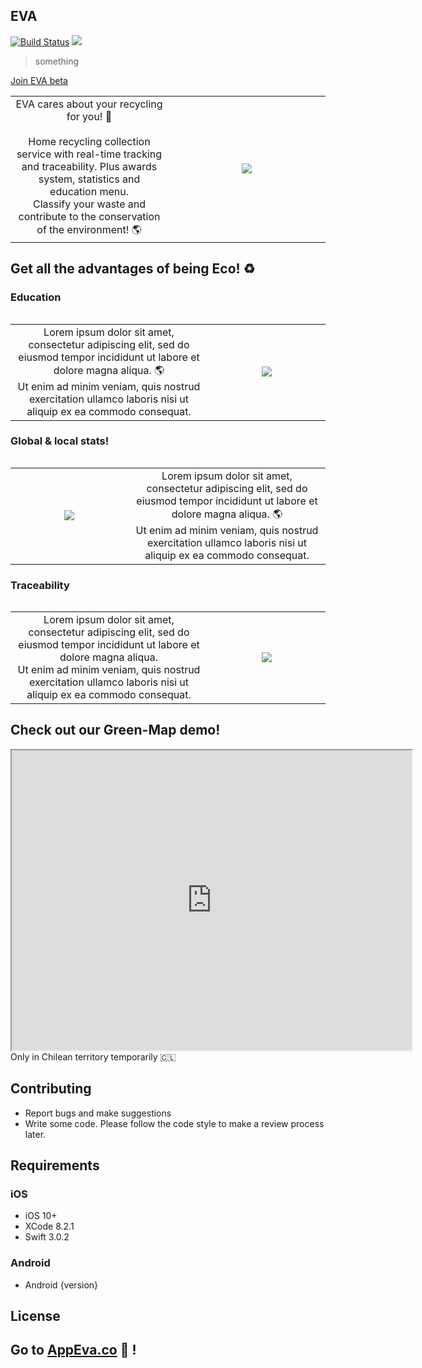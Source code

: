 ## EVA
[![Build Status](https://travis-ci.org/wallabag/ios-app.svg?branch=master)](https://travis-ci.org/wallabag/ios-app) ![](https://img.shields.io/badge/Updated-December%2029,%202020-lightgrey.svg)
> something

<a href="https://appeva.co" target="_blank">Join EVA beta</a>
<table width="100%">
	<tr>
	<td width="50%" align='center'>
EVA cares about your recycling for you! 🌱 <br><br>
Home recycling collection service with real-time tracking and traceability. Plus awards system, statistics and education menu. <br>
Classify your waste and contribute to the conservation of the environment! 🌎
	</td>
	<td width="50%" align='center'>
<img src=https://raw.githubusercontent.com/CxrlosKenobi/EVA-app/main/assets/logo.png>
	</td>
	<table>  


## Get all the advantages of being Eco! ♻️
### Education
<table width="100%">
	<tr>
	<td width="50%" align='center'>
Lorem ipsum dolor sit amet, consectetur adipiscing elit, sed do eiusmod tempor incididunt ut labore et dolore magna aliqua. 🌎 <br>
Ut enim ad minim veniam, quis nostrud exercitation ullamco laboris nisi ut aliquip ex ea commodo consequat.
	</td>
	<td width="30%" align='center'>
<img src=https://raw.githubusercontent.com/CxrlosKenobi/EVA-app/main/assets/Education.png>
	</td>
	<table>

### Global & local stats!
<table width="100%">
	<tr>
	<td width="30%" align='center'>
<img src=https://raw.githubusercontent.com/CxrlosKenobi/EVA-app/main/assets/stats.png>
	</td>
	<td width="50%" align='center'>
Lorem ipsum dolor sit amet, consectetur adipiscing elit, sed do eiusmod tempor incididunt ut labore et dolore magna aliqua. 🌎 <br>
Ut enim ad minim veniam, quis nostrud exercitation ullamco laboris nisi ut aliquip ex ea commodo consequat.
	</td>
	<table>

### Traceability
<table width="100%">
	<tr>
	<td width="50%" align='center'>
Lorem ipsum dolor sit amet, consectetur adipiscing elit, sed do eiusmod tempor incididunt ut labore et dolore magna aliqua. <br>
Ut enim ad minim veniam, quis nostrud exercitation ullamco laboris nisi ut aliquip ex ea commodo consequat.
	</td>
	<td width="30%" align='center'>
<img src=https://raw.githubusercontent.com/CxrlosKenobi/EVA-app/main/assets/mockup3.png>
	</td>
	<table>

## Check out our Green-Map demo!
<iframe src="https://www.google.com/maps/d/u/0/embed?mid=1dpgtAlGBRyuXnYp_Lwpkwqioimgx-zd-" width="640" height="480"></iframe>
Only in Chilean territory temporarily 🇨🇱


## Contributing
- Report bugs and make suggestions
- Write some code. Please follow the code style to make a review process later.


## Requirements

### iOS
- iOS 10+
- XCode 8.2.1
- Swift 3.0.2
### Android
- Android {version}

## License



## Go to <a href="https://appeva.co" target="_blank">AppEva.co</a> 💚 !
